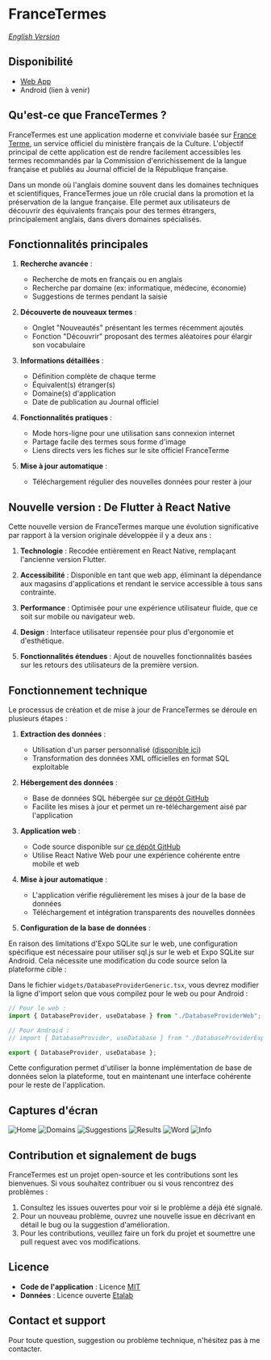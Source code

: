 # FranceTermes

*[English Version](./README-EN.md)*

## Disponibilité

- [Web App](https://francetermes.github.io/)
- Android (lien à venir)

## Qu'est-ce que FranceTermes ?

FranceTermes est une application moderne et conviviale basée sur [France Terme](http://www.culture.fr/franceterme/), un service officiel du ministère français de la Culture. L'objectif principal de cette application est de rendre facilement accessibles les termes recommandés par la Commission d'enrichissement de la langue française et publiés au Journal officiel de la République française.

Dans un monde où l'anglais domine souvent dans les domaines techniques et scientifiques, FranceTermes joue un rôle crucial dans la promotion et la préservation de la langue française. Elle permet aux utilisateurs de découvrir des équivalents français pour des termes étrangers, principalement anglais, dans divers domaines spécialisés.

## Fonctionnalités principales

1. **Recherche avancée** : 
   - Recherche de mots en français ou en anglais
   - Recherche par domaine (ex: informatique, médecine, économie)
   - Suggestions de termes pendant la saisie

2. **Découverte de nouveaux termes** :
   - Onglet "Nouveautés" présentant les termes récemment ajoutés
   - Fonction "Découvrir" proposant des termes aléatoires pour élargir son vocabulaire

3. **Informations détaillées** :
   - Définition complète de chaque terme
   - Équivalent(s) étranger(s)
   - Domaine(s) d'application
   - Date de publication au Journal officiel

4. **Fonctionnalités pratiques** :
   - Mode hors-ligne pour une utilisation sans connexion internet
   - Partage facile des termes sous forme d'image
   - Liens directs vers les fiches sur le site officiel FranceTerme

5. **Mise à jour automatique** :
   - Téléchargement régulier des nouvelles données pour rester à jour

## Nouvelle version : De Flutter à React Native

Cette nouvelle version de FranceTermes marque une évolution significative par rapport à la version originale développée il y a deux ans :

1. **Technologie** : Recodée entièrement en React Native, remplaçant l'ancienne version Flutter.

2. **Accessibilité** : Disponible en tant que web app, éliminant la dépendance aux magasins d'applications et rendant le service accessible à tous sans contrainte.

3. **Performance** : Optimisée pour une expérience utilisateur fluide, que ce soit sur mobile ou navigateur web.

4. **Design** : Interface utilisateur repensée pour plus d'ergonomie et d'esthétique.

5. **Fonctionnalités étendues** : Ajout de nouvelles fonctionnalités basées sur les retours des utilisateurs de la première version.

## Fonctionnement technique

Le processus de création et de mise à jour de FranceTermes se déroule en plusieurs étapes :

1. **Extraction des données** :
   - Utilisation d'un parser personnalisé ([disponible ici](https://github.com/FlorealRISSO/France-Termes-Parser))
   - Transformation des données XML officielles en format SQL exploitable

2. **Hébergement des données** :
   - Base de données SQL hébergée sur [ce dépôt GitHub](https://github.com/FlorealRISSO/France-Terme-SQL-DB)
   - Facilite les mises à jour et permet un re-téléchargement aisé par l'application

3. **Application web** :
   - Code source disponible sur [ce dépôt GitHub](https://github.com/FlorealRISSO/FlorealRISSO.github.io)
   - Utilise React Native Web pour une expérience cohérente entre mobile et web

4. **Mise à jour automatique** :
   - L'application vérifie régulièrement les mises à jour de la base de données
   - Téléchargement et intégration transparents des nouvelles données

5. **Configuration de la base de données** :

En raison des limitations d'Expo SQLite sur le web, une configuration spécifique est nécessaire pour utiliser sql.js sur le web et Expo SQLite sur Android. Cela nécessite une modification du code source selon la plateforme cible :

Dans le fichier `widgets/DatabaseProviderGeneric.tsx`, vous devrez modifier la ligne d'import selon que vous compilez pour le web ou pour Android :

   ```typescript
   // Pour le web :
   import { DatabaseProvider, useDatabase } from "./DatabaseProviderWeb";

   // Pour Android :
   // import { DatabaseProvider, useDatabase } from "./DatabaseProviderExpo";

   export { DatabaseProvider, useDatabase };
   ```

Cette configuration permet d'utiliser la bonne implémentation de base de données selon la plateforme, tout en maintenant une interface cohérente pour le reste de l'application.

## Captures d'écran

![Home](./readme-assets/home.png)
![Domains](./readme-assets/domains.png)
![Suggestions](./readme-assets/suggestions.png)
![Results](./readme-assets/results.png)
![Word](./readme-assets/word.png)
![Info](./readme-assets/info.png)

## Contribution et signalement de bugs

FranceTermes est un projet open-source et les contributions sont les bienvenues. Si vous souhaitez contribuer ou si vous rencontrez des problèmes :

1. Consultez les issues ouvertes pour voir si le problème a déjà été signalé.
2. Pour un nouveau problème, ouvrez une nouvelle issue en décrivant en détail le bug ou la suggestion d'amélioration.
3. Pour les contributions, veuillez faire un fork du projet et soumettre une pull request avec vos modifications.

## Licence

- **Code de l'application** : Licence [MIT](./LICENSE)
- **Données** : Licence ouverte [Etalab](https://www.etalab.gouv.fr/wp-content/uploads/2017/04/ETALAB-Licence-Ouverte-v2.0.pdf)

## Contact et support

Pour toute question, suggestion ou problème technique, n'hésitez pas à me contacter.
